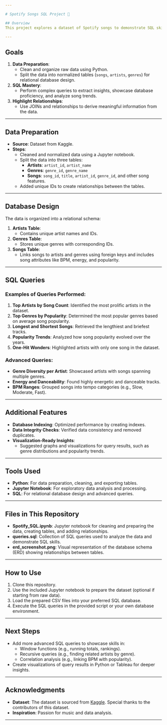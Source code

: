```yaml
---

# Spotify Songs SQL Project 🎵

## Overview
This project explores a dataset of Spotify songs to demonstrate SQL skills. The dataset, sourced from [Kaggle](https://www.kaggle.com/code/eishkaran/spotify-music-recommendation-system), is cleaned and prepared using Python and uploaded to a SQL database. A variety of queries showcase analytical capabilities and data relationships.

---
```


## Goals
1. **Data Preparation**: 
   - Clean and organize raw data using Python.
   - Split the data into normalized tables (`songs`, `artists`, `genres`) for relational database design.
2. **SQL Mastery**: 
   - Perform complex queries to extract insights, showcase database proficiency, and analyze song trends.
3. **Highlight Relationships**:
   - Use JOINs and relationships to derive meaningful information from the data.

---

## Data Preparation
- **Source**: Dataset from Kaggle.
- **Steps**:
  - Cleaned and normalized data using a Jupyter notebook.
  - Split the data into three tables:
    - **Artists**: `artist_id`, `artist_name`
    - **Genres**: `genre_id`, `genre_name`
    - **Songs**: `song_id`, `title`, `artist_id`, `genre_id`, and other song features.
  - Added unique IDs to create relationships between the tables.

---

## Database Design
The data is organized into a relational schema:
1. **Artists Table**:
   - Contains unique artist names and IDs.
2. **Genres Table**:
   - Stores unique genres with corresponding IDs.
3. **Songs Table**:
   - Links songs to artists and genres using foreign keys and includes song attributes like BPM, energy, and popularity.

---

## SQL Queries
### Examples of Queries Performed:
1. **Top Artists by Song Count**:
   Identified the most prolific artists in the dataset.
2. **Top Genres by Popularity**:
   Determined the most popular genres based on average song popularity.
3. **Longest and Shortest Songs**:
   Retrieved the lengthiest and briefest tracks.
4. **Popularity Trends**:
   Analyzed how song popularity evolved over the years.
5. **One-Hit Wonders**:
   Highlighted artists with only one song in the dataset.

### Advanced Queries:
- **Genre Diversity per Artist**: Showcased artists with songs spanning multiple genres.
- **Energy and Danceability**: Found highly energetic and danceable tracks.
- **BPM Ranges**: Grouped songs into tempo categories (e.g., Slow, Moderate, Fast).

---

## Additional Features
- **Database Indexing**: Optimized performance by creating indexes.
- **Data Integrity Checks**: Verified data consistency and removed duplicates.
- **Visualization-Ready Insights**:
  - Suggested graphs and visualizations for query results, such as genre distributions and popularity trends.

---

## Tools Used
- **Python**: For data preparation, cleaning, and exporting tables.
- **Jupyter Notebook**: For exploratory data analysis and processing.
- **SQL**: For relational database design and advanced queries.

---

## Files in This Repository
- **Spotify_SQL.ipynb**: Jupyter notebook for cleaning and preparing the data, creating tables, and adding relationships.
- **queries.sql**: Collection of SQL queries used to analyze the data and demonstrate SQL skills.
- **erd_screenshot.png**: Visual representation of the database schema (ERD) showing relationships between tables.

---

## How to Use
1. Clone this repository.
2. Use the included Jupyter notebook to prepare the dataset (optional if starting from raw data).
3. Load the prepared CSV files into your preferred SQL database.
4. Execute the SQL queries in the provided script or your own database environment.

---

## Next Steps
- Add more advanced SQL queries to showcase skills in:
  - Window functions (e.g., running totals, rankings).
  - Recursive queries (e.g., finding related artists by genre).
  - Correlation analysis (e.g., linking BPM with popularity).
- Create visualizations of query results in Python or Tableau for deeper insights.

---

## Acknowledgments
- **Dataset**: The dataset is sourced from [Kaggle](https://www.kaggle.com/code/eishkaran/spotify-music-recommendation-system). Special thanks to the contributors of this dataset.
- **Inspiration**: Passion for music and data analysis.

---
